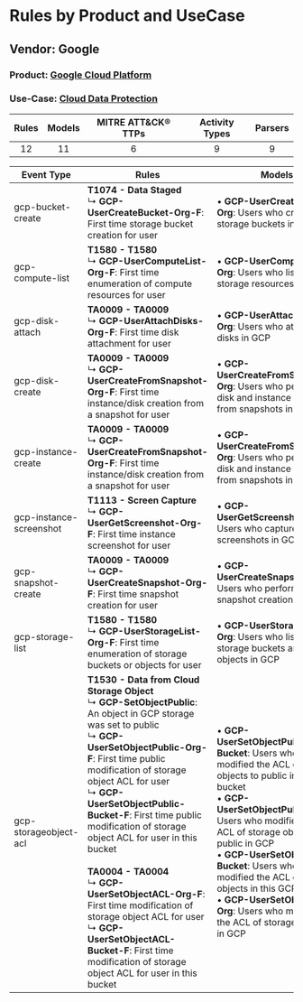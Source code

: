 Rules by Product and UseCase
============================
Vendor: Google
--------------
### Product: [Google Cloud Platform](../ds_google_google_cloud_platform.md)
### Use-Case: [Cloud Data Protection](../../../../UseCases/uc_cloud_data_protection.md)

| Rules | Models | MITRE ATT&CK® TTPs | Activity Types | Parsers |
|:-----:|:------:|:------------------:|:--------------:|:-------:|
|  12   |   11   |         6          |       9        |    9    |

| Event Type    | Rules    | Models    |
| ---- | ---- | ---- |
| gcp-bucket-create       | <b>T1074 - Data Staged</b><br> ↳ <b>GCP-UserCreateBucket-Org-F</b>: First time storage bucket creation for user    |  • <b>GCP-UserCreateBucket-Org</b>: Users who created storage buckets in GCP    |
| gcp-compute-list        | <b>T1580 - T1580</b><br> ↳ <b>GCP-UserComputeList-Org-F</b>: First time enumeration of compute resources for user    |  • <b>GCP-UserComputeList-Org</b>: Users who listed storage resources in GCP    |
| gcp-disk-attach         | <b>TA0009 - TA0009</b><br> ↳ <b>GCP-UserAttachDisks-Org-F</b>: First time disk attachment for user    |  • <b>GCP-UserAttachDisks-Org</b>: Users who attached disks in GCP    |
| gcp-disk-create         | <b>TA0009 - TA0009</b><br> ↳ <b>GCP-UserCreateFromSnapshot-Org-F</b>: First time instance/disk creation from a snapshot for user    |  • <b>GCP-UserCreateFromSnapshot-Org</b>: Users who performed disk and instance creations from snapshots in GCP    |
| gcp-instance-create     | <b>TA0009 - TA0009</b><br> ↳ <b>GCP-UserCreateFromSnapshot-Org-F</b>: First time instance/disk creation from a snapshot for user    |  • <b>GCP-UserCreateFromSnapshot-Org</b>: Users who performed disk and instance creations from snapshots in GCP    |
| gcp-instance-screenshot | <b>T1113 - Screen Capture</b><br> ↳ <b>GCP-UserGetScreenshot-Org-F</b>: First time instance screenshot for user    |  • <b>GCP-UserGetScreenshot-Org</b>: Users who captured screenshots in GCP    |
| gcp-snapshot-create     | <b>TA0009 - TA0009</b><br> ↳ <b>GCP-UserCreateSnapshot-Org-F</b>: First time snapshot creation for user    |  • <b>GCP-UserCreateSnapshot-Org</b>: Users who performed snapshot creations in GCP    |
| gcp-storage-list        | <b>T1580 - T1580</b><br> ↳ <b>GCP-UserStorageList-Org-F</b>: First time enumeration of storage buckets or objects for user    |  • <b>GCP-UserStorageList-Org</b>: Users who listed storage buckets and objects in GCP    |
| gcp-storageobject-acl   | <b>T1530 - Data from Cloud Storage Object</b><br> ↳ <b>GCP-SetObjectPublic</b>: An object in GCP storage was set to public<br> ↳ <b>GCP-UserSetObjectPublic-Org-F</b>: First time public modification of storage object ACL for user<br> ↳ <b>GCP-UserSetObjectPublic-Bucket-F</b>: First time public modification of storage object ACL for user in this bucket<br><br><b>TA0004 - TA0004</b><br> ↳ <b>GCP-UserSetObjectACL-Org-F</b>: First time modification of storage object ACL for user<br> ↳ <b>GCP-UserSetObjectACL-Bucket-F</b>: First time modification of storage object ACL for user in this bucket |  • <b>GCP-UserSetObjectPublic-Bucket</b>: Users who modified the ACL of storage objects to public in this GCP bucket<br> • <b>GCP-UserSetObjectPublic-Org</b>: Users who modified the ACL of storage objects to public in GCP<br> • <b>GCP-UserSetObjectACL-Bucket</b>: Users who modified the ACL of storage objects in this GCP bucket<br> • <b>GCP-UserSetObjectACL-Org</b>: Users who modified the ACL of storage objects in GCP |